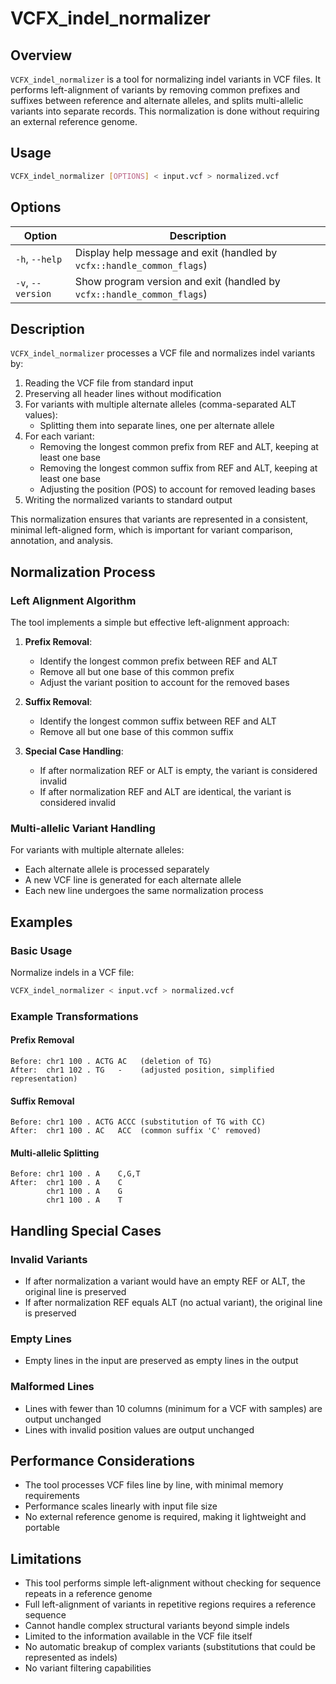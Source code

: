 # VCFX_indel_normalizer

## Overview
`VCFX_indel_normalizer` is a tool for normalizing indel variants in VCF files. It performs left-alignment of variants by removing common prefixes and suffixes between reference and alternate alleles, and splits multi-allelic variants into separate records. This normalization is done without requiring an external reference genome.

## Usage
```bash
VCFX_indel_normalizer [OPTIONS] < input.vcf > normalized.vcf
```

## Options
| Option | Description |
|--------|-------------|
| `-h`, `--help` | Display help message and exit (handled by `vcfx::handle_common_flags`) |
| `-v`, `--version` | Show program version and exit (handled by `vcfx::handle_common_flags`) |

## Description
`VCFX_indel_normalizer` processes a VCF file and normalizes indel variants by:

1. Reading the VCF file from standard input
2. Preserving all header lines without modification
3. For variants with multiple alternate alleles (comma-separated ALT values):
   - Splitting them into separate lines, one per alternate allele
4. For each variant:
   - Removing the longest common prefix from REF and ALT, keeping at least one base
   - Removing the longest common suffix from REF and ALT, keeping at least one base
   - Adjusting the position (POS) to account for removed leading bases
5. Writing the normalized variants to standard output

This normalization ensures that variants are represented in a consistent, minimal left-aligned form, which is important for variant comparison, annotation, and analysis.

## Normalization Process

### Left Alignment Algorithm
The tool implements a simple but effective left-alignment approach:

1. **Prefix Removal**:
   - Identify the longest common prefix between REF and ALT
   - Remove all but one base of this common prefix
   - Adjust the variant position to account for the removed bases

2. **Suffix Removal**:
   - Identify the longest common suffix between REF and ALT
   - Remove all but one base of this common suffix

3. **Special Case Handling**:
   - If after normalization REF or ALT is empty, the variant is considered invalid
   - If after normalization REF and ALT are identical, the variant is considered invalid

### Multi-allelic Variant Handling
For variants with multiple alternate alleles:
- Each alternate allele is processed separately
- A new VCF line is generated for each alternate allele
- Each new line undergoes the same normalization process

## Examples

### Basic Usage
Normalize indels in a VCF file:
```bash
VCFX_indel_normalizer < input.vcf > normalized.vcf
```

### Example Transformations

#### Prefix Removal
```
Before: chr1 100 . ACTG AC   (deletion of TG)
After:  chr1 102 . TG   -    (adjusted position, simplified representation)
```

#### Suffix Removal
```
Before: chr1 100 . ACTG ACCC (substitution of TG with CC)
After:  chr1 100 . AC   ACC  (common suffix 'C' removed)
```

#### Multi-allelic Splitting
```
Before: chr1 100 . A    C,G,T
After:  chr1 100 . A    C
        chr1 100 . A    G
        chr1 100 . A    T
```

## Handling Special Cases

### Invalid Variants
- If after normalization a variant would have an empty REF or ALT, the original line is preserved
- If after normalization REF equals ALT (no actual variant), the original line is preserved

### Empty Lines
- Empty lines in the input are preserved as empty lines in the output

### Malformed Lines
- Lines with fewer than 10 columns (minimum for a VCF with samples) are output unchanged
- Lines with invalid position values are output unchanged

## Performance Considerations
- The tool processes VCF files line by line, with minimal memory requirements
- Performance scales linearly with input file size
- No external reference genome is required, making it lightweight and portable

## Limitations
- This tool performs simple left-alignment without checking for sequence repeats in a reference genome
- Full left-alignment of variants in repetitive regions requires a reference sequence
- Cannot handle complex structural variants beyond simple indels
- Limited to the information available in the VCF file itself
- No automatic breakup of complex variants (substitutions that could be represented as indels)
- No variant filtering capabilities 